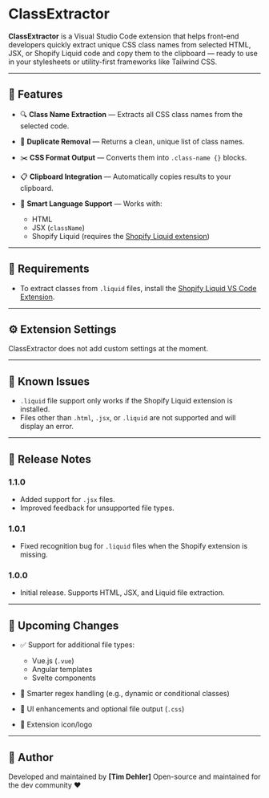 # ClassExtractor

**ClassExtractor** is a Visual Studio Code extension that helps front-end developers quickly extract unique CSS class names from selected HTML, JSX, or Shopify Liquid code and copy them to the clipboard — ready to use in your stylesheets or utility-first frameworks like Tailwind CSS.

---

## 🚀 Features

- 🔍 **Class Name Extraction** — Extracts all CSS class names from the selected code.
- 🧼 **Duplicate Removal** — Returns a clean, unique list of class names.
- ✂️ **CSS Format Output** — Converts them into `.class-name {}` blocks.
- 📋 **Clipboard Integration** — Automatically copies results to your clipboard.
- 🧠 **Smart Language Support** — Works with:

  - HTML
  - JSX (`className`)
  - Shopify Liquid (requires the [Shopify Liquid extension](https://marketplace.visualstudio.com/items?itemName=Shopify.theme-check-vscode))

---

## 🧩 Requirements

- To extract classes from `.liquid` files, install the [Shopify Liquid VS Code Extension](https://marketplace.visualstudio.com/items?itemName=Shopify.theme-check-vscode).

---

## ⚙️ Extension Settings

ClassExtractor does not add custom settings at the moment.

---

## 🐞 Known Issues

- `.liquid` file support only works if the Shopify Liquid extension is installed.
- Files other than `.html`, `.jsx`, or `.liquid` are not supported and will display an error.

---

## 📝 Release Notes

### 1.1.0

- Added support for `.jsx` files.
- Improved feedback for unsupported file types.

### 1.0.1

- Fixed recognition bug for `.liquid` files when the Shopify extension is missing.

### 1.0.0

- Initial release. Supports HTML, JSX, and Liquid file extraction.

---

## 🔮 Upcoming Changes

- ✅ Support for additional file types:

  - Vue.js (`.vue`)
  - Angular templates
  - Svelte components

- 🧠 Smarter regex handling (e.g., dynamic or conditional classes)
- 🎨 UI enhancements and optional file output (`.css`)
- 🧩 Extension icon/logo

---

## 👤 Author

Developed and maintained by **\[Tim Dehler]**
Open-source and maintained for the dev community ❤️

